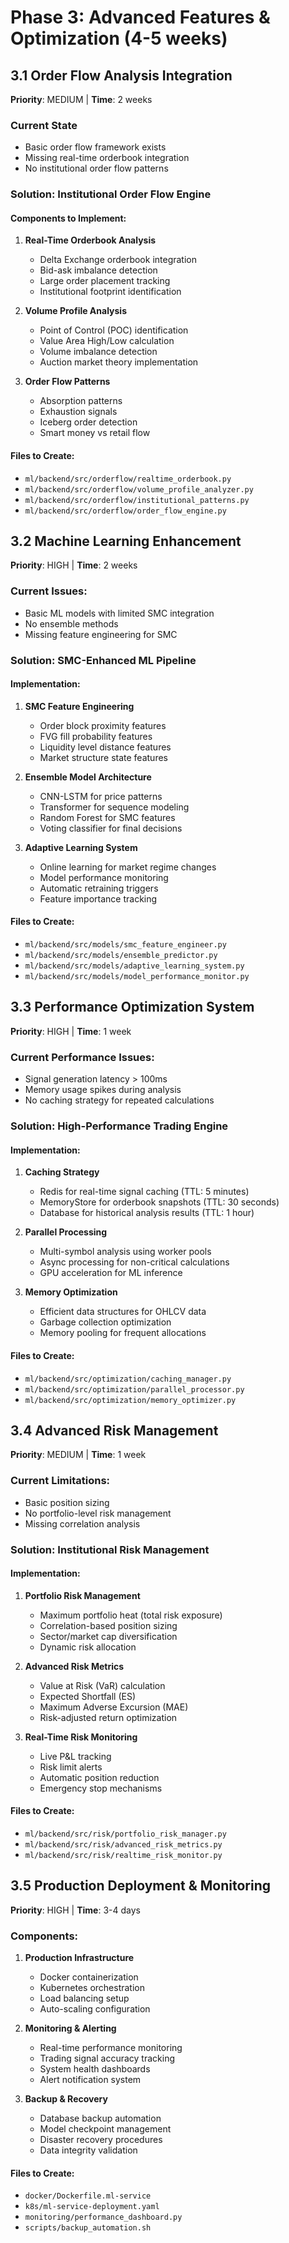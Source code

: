 # Phase 3: Advanced Features & Optimization (4-5 weeks)

## 3.1 Order Flow Analysis Integration
**Priority**: MEDIUM | **Time**: 2 weeks

### Current State
- Basic order flow framework exists
- Missing real-time orderbook integration
- No institutional order flow patterns

### Solution: Institutional Order Flow Engine

#### Components to Implement:

1. **Real-Time Orderbook Analysis**
   - Delta Exchange orderbook integration
   - Bid-ask imbalance detection
   - Large order placement tracking
   - Institutional footprint identification

2. **Volume Profile Analysis**
   - Point of Control (POC) identification
   - Value Area High/Low calculation
   - Volume imbalance detection
   - Auction market theory implementation

3. **Order Flow Patterns**
   - Absorption patterns
   - Exhaustion signals
   - Iceberg order detection
   - Smart money vs retail flow

#### Files to Create:
- `ml/backend/src/orderflow/realtime_orderbook.py`
- `ml/backend/src/orderflow/volume_profile_analyzer.py`
- `ml/backend/src/orderflow/institutional_patterns.py`
- `ml/backend/src/orderflow/order_flow_engine.py`

## 3.2 Machine Learning Enhancement
**Priority**: HIGH | **Time**: 2 weeks

### Current Issues:
- Basic ML models with limited SMC integration
- No ensemble methods
- Missing feature engineering for SMC

### Solution: SMC-Enhanced ML Pipeline

#### Implementation:
1. **SMC Feature Engineering**
   - Order block proximity features
   - FVG fill probability features
   - Liquidity level distance features
   - Market structure state features

2. **Ensemble Model Architecture**
   - CNN-LSTM for price patterns
   - Transformer for sequence modeling
   - Random Forest for SMC features
   - Voting classifier for final decisions

3. **Adaptive Learning System**
   - Online learning for market regime changes
   - Model performance monitoring
   - Automatic retraining triggers
   - Feature importance tracking

#### Files to Create:
- `ml/backend/src/models/smc_feature_engineer.py`
- `ml/backend/src/models/ensemble_predictor.py`
- `ml/backend/src/models/adaptive_learning_system.py`
- `ml/backend/src/models/model_performance_monitor.py`

## 3.3 Performance Optimization System
**Priority**: HIGH | **Time**: 1 week

### Current Performance Issues:
- Signal generation latency > 100ms
- Memory usage spikes during analysis
- No caching strategy for repeated calculations

### Solution: High-Performance Trading Engine

#### Implementation:
1. **Caching Strategy**
   - Redis for real-time signal caching (TTL: 5 minutes)
   - MemoryStore for orderbook snapshots (TTL: 30 seconds)
   - Database for historical analysis results (TTL: 1 hour)

2. **Parallel Processing**
   - Multi-symbol analysis using worker pools
   - Async processing for non-critical calculations
   - GPU acceleration for ML inference

3. **Memory Optimization**
   - Efficient data structures for OHLCV data
   - Garbage collection optimization
   - Memory pooling for frequent allocations

#### Files to Create:
- `ml/backend/src/optimization/caching_manager.py`
- `ml/backend/src/optimization/parallel_processor.py`
- `ml/backend/src/optimization/memory_optimizer.py`

## 3.4 Advanced Risk Management
**Priority**: MEDIUM | **Time**: 1 week

### Current Limitations:
- Basic position sizing
- No portfolio-level risk management
- Missing correlation analysis

### Solution: Institutional Risk Management

#### Implementation:
1. **Portfolio Risk Management**
   - Maximum portfolio heat (total risk exposure)
   - Correlation-based position sizing
   - Sector/market cap diversification
   - Dynamic risk allocation

2. **Advanced Risk Metrics**
   - Value at Risk (VaR) calculation
   - Expected Shortfall (ES)
   - Maximum Adverse Excursion (MAE)
   - Risk-adjusted return optimization

3. **Real-Time Risk Monitoring**
   - Live P&L tracking
   - Risk limit alerts
   - Automatic position reduction
   - Emergency stop mechanisms

#### Files to Create:
- `ml/backend/src/risk/portfolio_risk_manager.py`
- `ml/backend/src/risk/advanced_risk_metrics.py`
- `ml/backend/src/risk/realtime_risk_monitor.py`

## 3.5 Production Deployment & Monitoring
**Priority**: HIGH | **Time**: 3-4 days

### Components:
1. **Production Infrastructure**
   - Docker containerization
   - Kubernetes orchestration
   - Load balancing setup
   - Auto-scaling configuration

2. **Monitoring & Alerting**
   - Real-time performance monitoring
   - Trading signal accuracy tracking
   - System health dashboards
   - Alert notification system

3. **Backup & Recovery**
   - Database backup automation
   - Model checkpoint management
   - Disaster recovery procedures
   - Data integrity validation

#### Files to Create:
- `docker/Dockerfile.ml-service`
- `k8s/ml-service-deployment.yaml`
- `monitoring/performance_dashboard.py`
- `scripts/backup_automation.sh`
